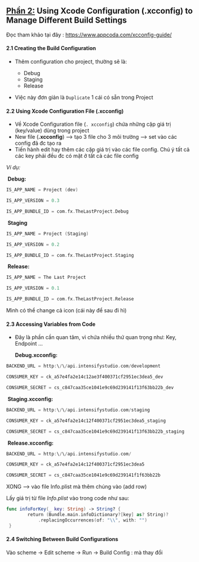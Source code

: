 ## <u>Phần 2:</u> Using Xcode Configuration (.xcconfig) to Manage Different Build Settings

Đọc tham khảo tại đây : <https://www.appcoda.com/xcconfig-guide/>

#### 2.1 Creating the Build Configuration

- Thêm configuration cho project, thường sẽ là:
  - Debug
  - Staging
  - Release

- Việc này đơn giản là `Duplicate` 1 cái có sẵn trong Project

#### 2.2 Using Xcode Configuration File (.xcconfig)

- Về Xcode Configuration file (`. xcconfig`) chứa những cặp giá trị (key/value) dùng trong project
- New file (**.xcconfig**) —> tạo 3 file cho 3 môi trường —> set vào các config đã đc tạo ra
- Tiến hành edit hay thêm các cặp giá trị vào các file config. Chú ý tất cả các key phải đều đc có mặt ở tất cả các file config

*Ví dụ:*

​	**Debug:**

```swift
IS_APP_NAME = Project (dev)

IS_APP_VERSION = 0.3

IS_APP_BUNDLE_ID = com.fx.TheLastProject.Debug
```

​	**Staging**

```swift
IS_APP_NAME = Project (Staging)

IS_APP_VERSION = 0.2

IS_APP_BUNDLE_ID = com.fx.TheLastProject.Staging
```

​	**Release:**

```swift
IS_APP_NAME = The Last Project

IS_APP_VERSION = 0.1

IS_APP_BUNDLE_ID = com.fx.TheLastProject.Release
```

Mình có thể change cả icon (cái này để sau đi hì)

#### 2.3 Accessing Variables from Code

- Đây là phần cần quan tâm, vì chứa nhiều thứ quan trọng như: Key, Endpoint …

  **Debug.xcconfig:**

```swift
BACKEND_URL = http:\/\/api.intensifystudio.com/development

CONSUMER_KEY = ck_a57e4fa2e14c12ae3f400371cf2951ec3dea5_dev

CONSUMER_SECRET = cs_c847caa35ce1041e9c69d239141f13f63bb22b_dev
```

​	**Staging.xcconfig:**

```swift
BACKEND_URL = http:\/\/api.intensifystudio.com/staging

CONSUMER_KEY = ck_a57e4fa2e14c12f400371cf2951ec3dea5_staging

CONSUMER_SECRET = cs_c847caa35ce1041e9c69d239141f13f63bb22b_staging
```

​	**Release.xcconfig:**

```swift
BACKEND_URL = http:\/\/api.intensifystudio.com/

CONSUMER_KEY = ck_a57e4fa2e14c12f400371cf2951ec3dea5

CONSUMER_SECRET = cs_c847caa35ce1041e9c69d239141f1f63bb22b
```

XONG —> vào file Info.plist mà thêm chúng vào (add row)

Lấy giá trị từ file *Info.plist* vào trong code như sau:

```swift
func infoForKey(_ key: String) -> String? {
        return (Bundle.main.infoDictionary?[key] as? String)?
            .replacingOccurrences(of: "\\", with: "")
 }
```

#### 2.4  Switching Between Build Configurations

Vào scheme -> Edit scheme -> Run -> Build Config : mà thay đổi